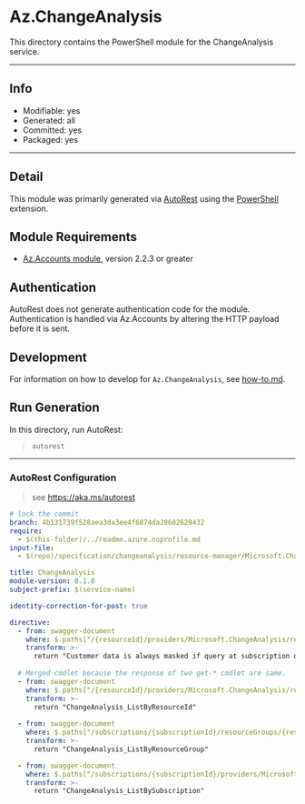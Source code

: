 <!-- region Generated -->
# Az.ChangeAnalysis
This directory contains the PowerShell module for the ChangeAnalysis service.

---

## Info
- Modifiable: yes
- Generated: all
- Committed: yes
- Packaged: yes

---
## Detail
This module was primarily generated via [AutoRest](https://github.com/Azure/autorest) using the [PowerShell](https://github.com/Azure/autorest.powershell) extension.

## Module Requirements
- [Az.Accounts module](https://www.powershellgallery.com/packages/Az.Accounts/), version 2.2.3 or greater

## Authentication
AutoRest does not generate authentication code for the module. Authentication is handled via Az.Accounts by altering the HTTP payload before it is sent.

## Development
For information on how to develop for `Az.ChangeAnalysis`, see [how-to.md](how-to.md).
<!-- endregion -->

## Run Generation
In this directory, run AutoRest:
> `autorest`

---
### AutoRest Configuration
> see https://aka.ms/autorest

``` yaml
# lock the commit
branch: 4b131739f528aea3da3ee4f6874da20602629432
require:
  - $(this-folder)/../readme.azure.noprofile.md
input-file:
  - $(repo)/specification/changeanalysis/resource-manager/Microsoft.ChangeAnalysis/stable/2021-04-01/changeanalysis.json

title: ChangeAnalysis
module-version: 0.1.0
subject-prefix: $(service-name)

identity-correction-for-post: true

directive:
  - from: swagger-document 
    where: $.paths["/{resourceId}/providers/Microsoft.ChangeAnalysis/resourceChanges"].post.summary
    transform: >-
      return "Customer data is always masked if query at subscription or resource group level. For query on a single resource, customer data is masked if the user doesn’t have access."
      
  # Merged cmdlet because the response of two get-* cmdlet are same.
  - from: swagger-document 
    where: $.paths["/{resourceId}/providers/Microsoft.ChangeAnalysis/resourceChanges"].post.operationId
    transform: >-
      return "ChangeAnalysis_ListByResourceId"
 
  - from: swagger-document 
    where: $.paths["/subscriptions/{subscriptionId}/resourceGroups/{resourceGroupName}/providers/Microsoft.ChangeAnalysis/changes"].get.operationId
    transform: >-
      return "ChangeAnalysis_ListByResourceGroup"

  - from: swagger-document 
    where: $.paths["/subscriptions/{subscriptionId}/providers/Microsoft.ChangeAnalysis/changes"].get.operationId
    transform: >-
      return "ChangeAnalysis_ListBySubscription"
  
```
